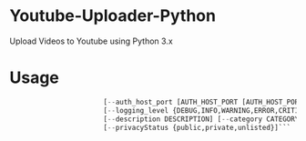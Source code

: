 # Youtube-Uploader-Python
Upload Videos to Youtube using Python 3.x
# Usage
```upload_video.py [--auth_host_name AUTH_HOST_NAME] [--noauth_local_webserver]
                       [--auth_host_port [AUTH_HOST_PORT [AUTH_HOST_PORT ...]]]
                       [--logging_level {DEBUG,INFO,WARNING,ERROR,CRITICAL}] --file FILE [--title TITLE]
                       [--description DESCRIPTION] [--category CATEGORY] [--keywords KEYWORDS]
                       [--privacyStatus {public,private,unlisted}]```
